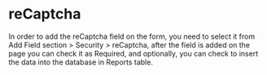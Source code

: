 # reCaptcha 

In order to add the reCaptcha field on the form, you need to select it from Add Field section &gt; Security &gt; reCaptcha, after the field is added on the page you can check it as Required, and optionally, you can check to insert the data into the database in Reports table.

